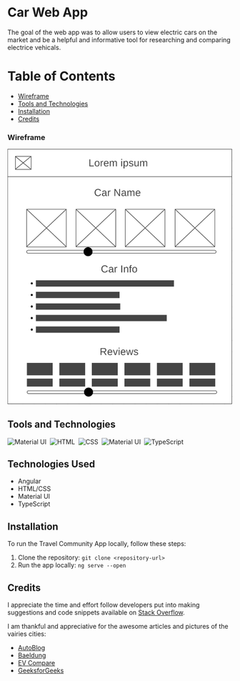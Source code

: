 # Car Web App
The goal of the web app was to allow users to view electric cars on the market and be a helpful and informative tool for researching and comparing electrice vehicals.


# Table of Contents

- [Wireframe](#wireframe)
- [Tools and Technologies](#tools-and-technologies)
- [Installation](#installation)
- [Credits](#credits)

### Wireframe
![Wireframe](https://github.com/tanyigbo/Car-WebApp/blob/main/assests/images/Car_page.PNG)



##  Tools and Technologies

  
  <img src="https://cdn.jsdelivr.net/gh/devicons/devicon/icons/angularjs/angularjs-original.svg" title="Material UI" alt="Material UI" width="40" height="40"/>&nbsp;
  <img src="https://cdn.jsdelivr.net/gh/devicons/devicon/icons/html5/html5-original.svg" title="HTML5" alt="HTML" width="40" height="40"/>&nbsp; 
  <img src="https://cdn.jsdelivr.net/gh/devicons/devicon/icons/css3/css3-plain-wordmark.svg"  title="CSS3" alt="CSS" width="40" height="40"/>&nbsp;
  <img src="https://cdn.jsdelivr.net/gh/devicons/devicon/icons/materialui/materialui-original.svg" title="Material UI" alt="Material UI" width="40" height="40"/>&nbsp;
  <img src="https://cdn.jsdelivr.net/gh/devicons/devicon/icons/typescript/typescript-original.svg" title="TypeScript" alt="TypeScript" width="40" height="40"/>&nbsp;


## Technologies Used
- Angular
- HTML/CSS
- Material UI
- TypeScript


## Installation
To run the Travel Community App locally, follow these steps:

1. Clone the repository: `git clone <repository-url>`
5. Run the app locally: `ng serve --open`


##  Credits 
I appreciate the time and effort follow developers put into making suggestions and code snippets available on [Stack Overflow](https://stackoverflow.com/).

I am thankful and appreciative for the awesome articles and pictures of the vairies cities:

- [AutoBlog](https://www.autoblog.com/)<br>
- [Baeldung](https://www.baeldung.com/)<br>
- [EV Compare](https://evcompare.io/)<br>
- [GeeksforGeeks](https://www.geeksforgeeks.org/)<br>
